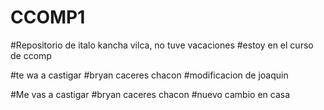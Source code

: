 # CCOMP1

#Repositorio de italo kancha vilca, no tuve vacaciones
#estoy en el curso de ccomp


#te wa a castigar 
#bryan caceres chacon
#modificacion de joaquin

#Me vas a castigar 
#bryan caceres chacon
#nuevo cambio en casa